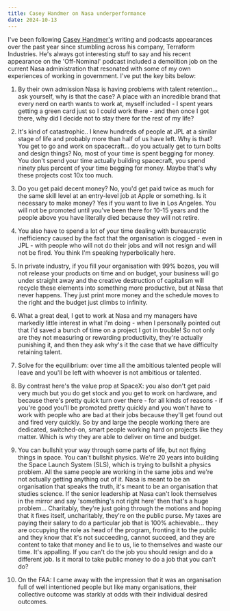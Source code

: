 ```yaml
---
title: Casey Handmer on Nasa underperformance
date: 2024-10-13
---
```


I've been following [Casey Handmer's](https://caseyhandmer.wordpress.com/) writing and podcasts appearances over the past year since stumbling across his company, Terraform Industries. He's always got interesting stuff to say and his recent appearance on the 'Off-Nominal' podcast included a demolition job on the current Nasa administration that resonated with some of my own experiences of working in government. I've put the key bits below:

1. By their own admission Nasa is having problems with talent retention... ask yourself, why is that the case? A place with an incredible brand that every nerd on earth wants to work at, myself included - I spent years getting a green card just so I could work there - and then once I got there, why did I decide not to stay there for the rest of my life?

2. It's kind of catastrophic.. I knew hundreds of people at JPL at a similar stage of life and probably more than half of us have left. Why is that? You get to go and work on spacecraft... do you actually get to turn bolts and design things? No, most of your time is spent begging for money. You don't spend your time actually building spacecraft, you spend ninety plus percent of your time begging for money. Maybe that's why these projects cost 10x too much.

3. Do you get paid decent money? No, you'd get paid twice as much for the same skill level at an entry-level job at Apple or something. Is it necessary to make money? Yes if you want to live in Los Angeles. You will not be promoted until you've been there for 10-15 years and the people above you have literally died because they will not retire.

4. You also have to spend a lot of your time dealing with bureaucratic inefficiency caused by the fact that the organisation is clogged - even in JPL - with people who will not do their jobs and will not resign and will not be fired. You think I'm speaking hyperbolically here.

5. In private industry, if you fill your organisation with 99% bozos, you will not release your products on time and on budget, your business will go under straight away and the creative destruction of capitalism will recycle these elements into something more productive, but at Nasa that never happens. They just print more money and the schedule moves to the right and the budget just climbs to infinity.

6. What a great deal, I get to work at Nasa and my managers have markedly little interest in what I'm doing - when I personally pointed out that I'd saved a bunch of time on a project I got in trouble! So not only are they not measuring or rewarding productivity, they're actually punishing it, and then they ask why's it the case that we have difficulty retaining talent.

7. Solve for the equilibrium: over time all the ambitious talented people will leave and you'll be left with whoever is not ambitious or talented.

8. By contrast here's the value prop at SpaceX: you also don't get paid very much but you do get stock and you get to work on hardware, and because there's pretty quick turn over there - for all kinds of reasons - if you're good you'll be promoted pretty quickly and you won't have to work with people who are bad at their jobs because they'll get found out and fired very quickly. So by and large the people working there are dedicated, switched-on, smart people working hard on projects like they matter. Which is why they are able to deliver on time and budget.

9. You can bullshit your way through some parts of life, but not flying things in space. You can't bullshit physics. We're 20 years into building the Space Launch System (SLS), which is trying to bullshit a physics problem. All the same people are working in the same jobs and we're not actually getting anything out of it. Nasa is meant to be an organisation that speaks the truth, it's meant to be an organisation that studies science. If the senior leadership at Nasa can't look themselves in the mirror and say 'something's not right here' then that's a huge problem... Charitably, they're just going through the motions and hoping that it fixes itself, uncharitably, they're on the public purse. My taxes are paying their salary to do a particular job that is 100% achievable... they are occupying the role as head of the program, fronting it to the public and they know that it's not succeeding, cannot succeed, and they are content to take that money and lie to us, lie to themselves and waste our time. It's appalling. If you can't do the job you should resign and do a different job. Is it moral to take public money to do a job that you can't do?

10. On the FAA: I came away with the impression that it was an organisation full of well intentioned people but like many organisations, their collective outcome was starkly at odds with their individual desired outcomes.
